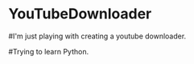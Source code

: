 # YouTubeDownloader

#I'm just playing with creating a youtube downloader.

#Trying to learn Python.
